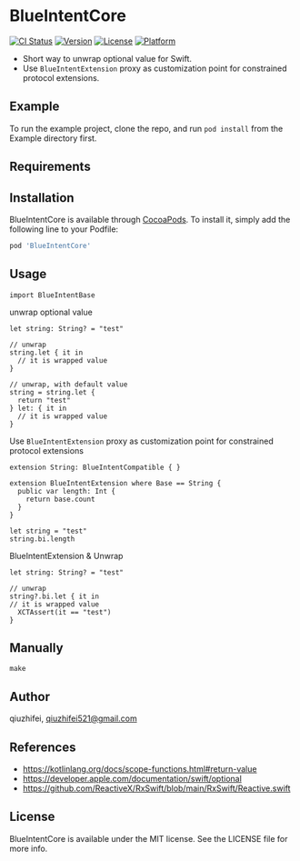 # BlueIntentCore

[![CI Status](https://img.shields.io/github/workflow/status/BlueIntent/BlueIntentCore/iOS%20testing)](https://github.com/BlueIntent/BlueIntentCore/actions)
[![Version](https://img.shields.io/cocoapods/v/BlueIntentCore.svg?style=flat)](https://cocoapods.org/pods/BlueIntentCore)
[![License](https://img.shields.io/cocoapods/l/BlueIntentCore)](https://github.com/BlueIntent/BlueIntentCore/blob/master/LICENSE)
[![Platform](https://img.shields.io/cocoapods/p/BlueIntentCore.svg?style=flat)](https://cocoapods.org/pods/BlueIntentCore)

- Short way to unwrap optional value for Swift.
- Use `BlueIntentExtension` proxy as customization point for constrained protocol extensions.

## Example

To run the example project, clone the repo, and run `pod install` from the Example directory first.

## Requirements

## Installation

BlueIntentCore is available through [CocoaPods](https://cocoapods.org). To install
it, simply add the following line to your Podfile:

```ruby
pod 'BlueIntentCore'
```

## Usage
```
import BlueIntentBase
```
unwrap optional value
```
let string: String? = "test"
    
// unwrap
string.let { it in
  // it is wrapped value
}

// unwrap, with default value
string = string.let {
  return "test"
} let: { it in
  // it is wrapped value
}

```
Use `BlueIntentExtension` proxy as customization point for constrained protocol extensions
```
extension String: BlueIntentCompatible { }

extension BlueIntentExtension where Base == String {
  public var length: Int {
    return base.count
  }
}

let string = "test"
string.bi.length

```
BlueIntentExtension & Unwrap
```
let string: String? = "test"
    
// unwrap
string?.bi.let { it in
// it is wrapped value
  XCTAssert(it == "test")
}
```

## Manually
```
make
```

## Author

qiuzhifei, qiuzhifei521@gmail.com

## References
- https://kotlinlang.org/docs/scope-functions.html#return-value
- https://developer.apple.com/documentation/swift/optional
- https://github.com/ReactiveX/RxSwift/blob/main/RxSwift/Reactive.swift

## License

BlueIntentCore is available under the MIT license. See the LICENSE file for more info.

